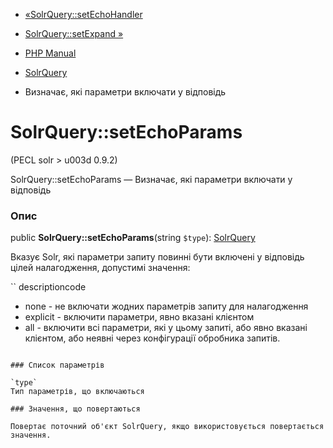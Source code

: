 - [«SolrQuery::setEchoHandler](solrquery.setechohandler.md)
- [SolrQuery::setExpand »](solrquery.setexpand.md)

- [PHP Manual](index.md)
- [SolrQuery](class.solrquery.md)
- Визначає, які параметри включати у відповідь

# SolrQuery::setEchoParams

(PECL solr \> u003d 0.9.2)

SolrQuery::setEchoParams — Визначає, які параметри включати у відповідь

### Опис

public **SolrQuery::setEchoParams**(string `$type`):
[SolrQuery](class.solrquery.md)

Вказує Solr, які параметри запиту повинні бути включені у відповідь
цілей налагодження, допустимі значення:

`` descriptioncode
- none - не включати жодних параметрів запиту для налагодження
- explicit - включити параметри, явно вказані клієнтом
- all - включити всі параметри, які у цьому запиті, або явно вказані клієнтом, або неявні через конфігурації обробника запитів.
````

### Список параметрів

`type`
Тип параметрів, що включаються

### Значення, що повертаються

Повертає поточний об'єкт SolrQuery, якщо використовується повертається
значення.
